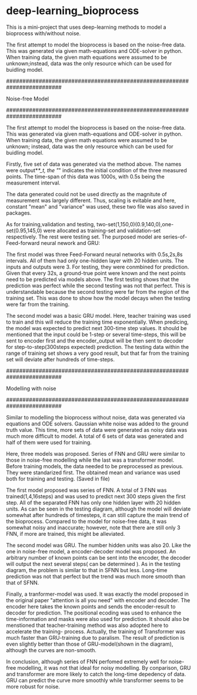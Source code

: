 # deep-learning_bioprocess
This is a mini-project that uses deep-learning methods to model a bioprocess with/without noise.

  
The first attempt to model the bioprocess is based on the noise-free data. This was generated via given math-equations and ODE-solver in python. 
When training data, the given math equations were assumed to be unknown;instead, data was the only resource which can be used for buidling model.

#########################################################################

Noise-free Model

#########################################################################

The first attempt to model the bioprocess is based on the noise-free data. This was generated via given math-equations and ODE-solver in python. 
When training data, the given math equations were assumed to be unknown; instead, data was the only resource which can be used for buidling model.

Firstly, five set of data was generated via the method above. The names were output*_*_*_t, the "*" indicates the initial condition of the three measured points.
The time-span of this data was 1000s, with 0.5s being the measurement interval. 

The data generated could not be used directly as the magnitute of measurement was largely different. 
Thus, scaling is evitable and here, constant "mean" and "variance" was used, these two file was also saved in packages. 

As for training,validation and testing, two-set(1,150,0)(0.9,140,0),one-set(0.95,145,0) were allocated as training-set and validation-set respectively. The rest were testing set.
The purposed model are series-of-Feed-forward neural nework and GRU:

The first model was three Feed-Forward neural networks with 0.5s,2s,8s intervals. All of them had only one-hidden layer with 20 hidden units. The inputs and outputs were 3.
For testing, they were conmbined for prediction. Given that every 32s, a ground-true point were known and the next points need to be predicted via models above. 
The first testing shows that the prediction was perfect while the second testing was not that perfect. This is understandable because the second testing were far from the
region of the training set. This was done to show how the model decays when the testing were far from the training. 

The second model was a basic GRU model. Here, teacher training was used to train and this will reduce the training time exponentially. 
When predicing, the model was expected to predict next 300-time step values. It should be mentioned that the input could be 1-step or several time-steps, this will be 
sent to encoder first and the encoder_output will be then sent to decoder for step-to-step(300steps expected) prediction. 
The testing data within the range of training set shows a very good result, but that far from the training set will deviate after hundreds of time-steps.

#########################################################################

Modelling with noise

#########################################################################

  
Similar to modelling the bioprocess without noise, data was generated via equations and ODE solvers. Gaussian white noise was added to the ground truth value.
This time, more sets of data were generated as noisy data was much more difficult to model. A total of 6 sets of data was generated and half of them were used for training. 

Here, three models was proposed. Series of FNN and GRU were similar to those in noise-free modelling while the last was a transformer model. 
Before training models, the data needed to be preprocessed as previous. They were standarized first.
The obtained mean and variance was used both for training and testing. (Saved in file)

The first model proposed was series of FNN. A total of 3 FNN was trained(1,4,16steps) and was used to predict next 300 steps given the first step. 
All of the separated FNN has only one hidden layer with 20 hidden units.
As can be seen in the testing diagram, although the model will deviate somewhat after hundreds of timesteps, it can still capture the main trend of the bioprocess.
Compared to the model for noise-free data, it was somewhat noisy and inaccurate; however, note that there are still only 3 FNN, if more are trained, this might be alleviated.

The second model was GRU. The number hidden units was also 20. Like the one in noise-free model, a encoder-decoder model was proposed. An arbitrary number of known points 
can be sent into the encoder, the decoder will output the next several steps( can be determined ).
As in the testing diagram, the problem is similar to that in SFNN but less. Long-time prediction was not that perfect but the trend was much more smooth than that of SFNN.

Finally, a tranformer-model was used. It was exactly the model proposed in the original paper "attention is all you need" with encoder and decoder. The encoder here takes the
known points and sends the encoder-result to decoder for prediction. The positional ecoding was used to enhance the time-information and masks were also used for prediction.
It should also be menstioned that teacher-training method was also adopted here to accelerate the training- process. Actually, the training of Transformer was much faster than
GRU-training due to paralism. 
The result of prediction is even slightly better than those of GRU-model(shown in the diagram), although the curves are non-smooth. 

In conclusion, although series of FNN perfomed extremely well for noise-free modelling, it was not that ideal for noisy modelling. By conparison, GRU and transformer are more
likely to catch the long-time depedency of data. GRU can predict the curve more smoothly while transformer seems to be more robust for noise.
